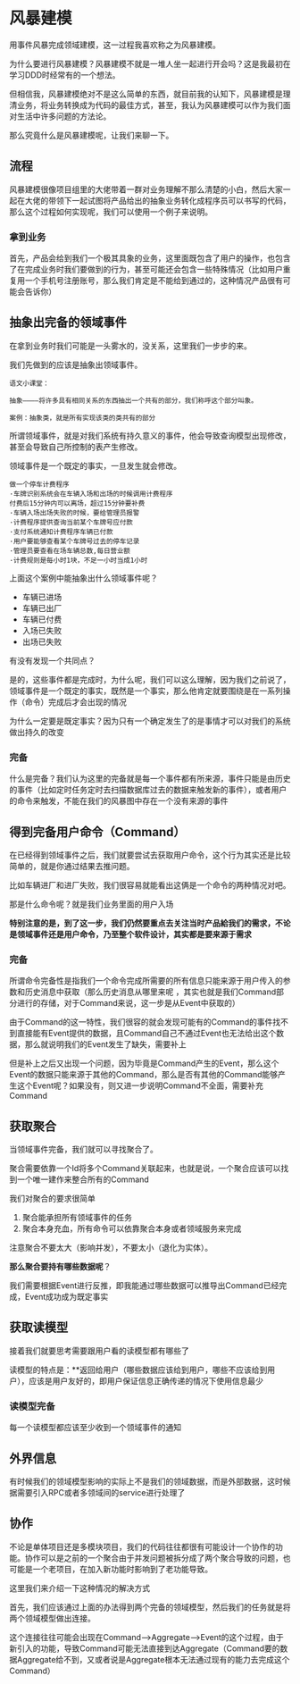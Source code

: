 # 风暴建模

用事件风暴完成领域建模，这一过程我喜欢称之为风暴建模。

为什么要进行风暴建模？风暴建模不就是一堆人坐一起进行开会吗？这是我最初在学习DDD时经常有的一个想法。

但相信我，风暴建模绝对不是这么简单的东西，就目前我的认知下，风暴建模是理清业务，将业务转换成为代码的最佳方式，甚至，我认为风暴建模可以作为我们面对生活中许多问题的方法论。

那么究竟什么是风暴建模呢，让我们来聊一下。

## 流程

风暴建模很像项目组里的大佬带着一群对业务理解不那么清楚的小白，然后大家一起在大佬的带领下一起试图将产品给出的抽象业务转化成程序员可以书写的代码，那么这个过程如何实现呢，我们可以使用一个例子来说明。

### 拿到业务

首先，产品会给到我们一个极其具象的业务，这里面既包含了用户的操作，也包含了在完成业务时我们要做到的行为，甚至可能还会包含一些特殊情况（比如用户重复用一个手机号注册账号，那么我们肯定是不能给到通过的，这种情况产品很有可能会告诉你）

## 抽象出完备的领域事件

在拿到业务时我们可能是一头雾水的，没关系，这里我们一步步的来。

我们先做到的应该是抽象出领域事件。

```text
语文小课堂：

抽象————将许多具有相同关系的东西抽出一个共有的部分，我们称呼这个部分叫象。

案例：抽象类，就是所有实现该类的类共有的部分
```

所谓领域事件，就是对我们系统有持久意义的事件，他会导致查询模型出现修改，甚至会导致自己所控制的表产生修改。

领域事件是一个既定的事实，一旦发生就会修改。

```text
做一个停车计费程序
·车牌识别系统会在车辆入场和出场的时候调用计费程序
付费后15分钟内可以离场，超过15分钟要补费
·车辆入场出场失败的时候，要给管理员报警
·计费程序提供查询当前某个车牌号应付款
·支付系统通知计费程序车辆已付款
·用户要能够查看某个车牌号过去的停车记录
·管理员要查看在场车辆总数,每日营业额
·计费规则是每小时1块，不足一小时当成1小时
```

上面这个案例中能抽象出什么领域事件呢？

* 车辆已进场
* 车辆已出厂
* 车辆已付费
* 入场已失败
* 出场已失败

有没有发现一个共同点？

是的，这些事件都是完成时，为什么呢，我们可以这么理解，因为我们之前说了，领域事件是一个既定的事实，既然是一个事实，那么他肯定就要围绕是在一系列操作（命令）完成后才会出现的情况

为什么一定要是既定事实？因为只有一个确定发生了的是事情才可以对我们的系统做出持久的改变

### 完备

什么是完备？我们认为这里的完备就是每一个事件都有所来源，事件只能是由历史的事件（比如定时任务定时去扫描数据库过去的数据来触发新的事件），或者用户的命令来触发，不能在我们的风暴图中存在一个没有来源的事件


## 得到完备用户命令（Command）

在已经得到领域事件之后，我们就要尝试去获取用户命令，这个行为其实还是比较简单的，就是你通过结果去推问题。

比如车辆进厂和进厂失败，我们很容易就能看出这俩是一个命令的两种情况对吧。

那是什么命令呢？就是我们业务里面的用户入场

**特别注意的是，到了这一步，我们仍然要重点去关注当时产品給我们的需求，不论是领域事件还是用户命令，乃至整个软件设计，其实都是要来源于需求**

### 完备

所谓命令完备性是指我们一个命令完成所需要的所有信息只能来源于用户传入的参数和历史消息中获取（那么历史消息从哪里来呢 ，其实也就是我们Command部分进行的存储，对于Command来说，这一步是从Event中获取的）

由于Command的这一特性，我们很容的就会发现可能有的Command的事件找不到直接能有Event提供的数据，且Command自己不通过Event也无法给出这个数据，那么就说明我们的Event发生了缺失，需要补上

但是补上之后又出现一个问题，因为毕竟是Command产生的Event，那么这个Event的数据只能来源于其他的Command，那么是否有其他的Command能够产生这个Event呢？如果没有，则又进一步说明Command不全面，需要补充Command


## 获取聚合

当领域事件完备，我们就可以寻找聚合了。

聚合需要依靠一个Id将多个Command关联起来，也就是说，一个聚合应该可以找到一个唯一建作来整合所有的Command

我们对聚合的要求很简单

1. 聚合能承担所有领域事件的任务
2. 聚合本身充血，所有命令可以依靠聚合本身或者领域服务来完成

注意聚合不要太大（影响并发），不要太小（退化为实体）。

**那么聚合要持有哪些数据呢**？

我们需要根据Event进行反推，即我能通过哪些数据可以推导出Command已经完成，Event成功成为既定事实

## 获取读模型

接着我们就要思考需要跟用户看的读模型都有哪些了

读模型的特点是：**返回给用户（哪些数据应该给到用户，哪些不应该给到用户），应该是用户友好的，即用户保证信息正确传递的情况下使用信息最少

### 读模型完备

每一个读模型都应该至少收到一个领域事件的通知

## 外界信息

有时候我们的领域模型影响的实际上不是我们的领域数据，而是外部数据，这时候据需要引入RPC或者多领域间的service进行处理了

## 协作

不论是单体项目还是多模块项目，我们的代码往往都很有可能设计一个协作的功能。协作可以是之前的一个聚合由于并发问题被拆分成了两个聚合导致的问题，也可能是一个老项目，在加入新功能时影响到了老功能导致。

这里我们来介绍一下这种情况的解决方式

首先，我们应该通过上面的办法得到两个完备的领域模型，然后我们的任务就是将两个领域模型做出连接。

这个连接往往可能会出现在Command——>Aggregate——>Event的这个过程，由于新引入的功能，导致Command可能无法直接到达Aggregate（Command要的数据Aggregate给不到，又或者说是Aggregate根本无法通过现有的能力去完成这个Command）